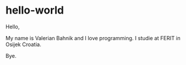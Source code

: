 # hello-world

Hello,

My name is Valerian Bahnik and I love programming.
I studie at FERIT in Osijek Croatia.

Bye.
